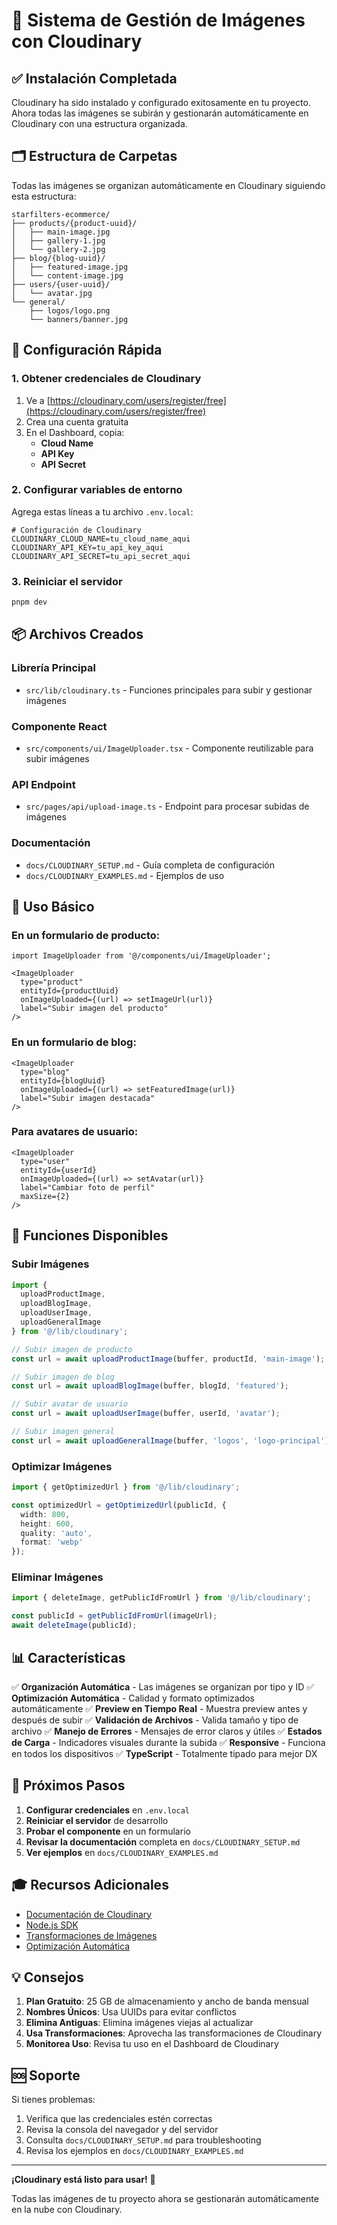 # 📸 Sistema de Gestión de Imágenes con Cloudinary

## ✅ Instalación Completada

Cloudinary ha sido instalado y configurado exitosamente en tu proyecto. Ahora todas las imágenes se subirán y gestionarán automáticamente en Cloudinary con una estructura organizada.

## 🗂️ Estructura de Carpetas

Todas las imágenes se organizan automáticamente en Cloudinary siguiendo esta estructura:

```
starfilters-ecommerce/
├── products/{product-uuid}/
│   ├── main-image.jpg
│   ├── gallery-1.jpg
│   └── gallery-2.jpg
├── blog/{blog-uuid}/
│   ├── featured-image.jpg
│   └── content-image.jpg
├── users/{user-uuid}/
│   └── avatar.jpg
└── general/
    ├── logos/logo.png
    └── banners/banner.jpg
```

## 🚀 Configuración Rápida

### 1. Obtener credenciales de Cloudinary

1. Ve a [https://cloudinary.com/users/register/free](https://cloudinary.com/users/register/free)
2. Crea una cuenta gratuita
3. En el Dashboard, copia:
   - **Cloud Name**
   - **API Key**
   - **API Secret**

### 2. Configurar variables de entorno

Agrega estas líneas a tu archivo `.env.local`:

```env
# Configuración de Cloudinary
CLOUDINARY_CLOUD_NAME=tu_cloud_name_aqui
CLOUDINARY_API_KEY=tu_api_key_aqui
CLOUDINARY_API_SECRET=tu_api_secret_aqui
```

### 3. Reiniciar el servidor

```bash
pnpm dev
```

## 📦 Archivos Creados

### Librería Principal
- `src/lib/cloudinary.ts` - Funciones principales para subir y gestionar imágenes

### Componente React
- `src/components/ui/ImageUploader.tsx` - Componente reutilizable para subir imágenes

### API Endpoint
- `src/pages/api/upload-image.ts` - Endpoint para procesar subidas de imágenes

### Documentación
- `docs/CLOUDINARY_SETUP.md` - Guía completa de configuración
- `docs/CLOUDINARY_EXAMPLES.md` - Ejemplos de uso

## 🎯 Uso Básico

### En un formulario de producto:

```tsx
import ImageUploader from '@/components/ui/ImageUploader';

<ImageUploader
  type="product"
  entityId={productUuid}
  onImageUploaded={(url) => setImageUrl(url)}
  label="Subir imagen del producto"
/>
```

### En un formulario de blog:

```tsx
<ImageUploader
  type="blog"
  entityId={blogUuid}
  onImageUploaded={(url) => setFeaturedImage(url)}
  label="Subir imagen destacada"
/>
```

### Para avatares de usuario:

```tsx
<ImageUploader
  type="user"
  entityId={userId}
  onImageUploaded={(url) => setAvatar(url)}
  label="Cambiar foto de perfil"
  maxSize={2}
/>
```

## 🔧 Funciones Disponibles

### Subir Imágenes

```typescript
import { 
  uploadProductImage, 
  uploadBlogImage, 
  uploadUserImage, 
  uploadGeneralImage 
} from '@/lib/cloudinary';

// Subir imagen de producto
const url = await uploadProductImage(buffer, productId, 'main-image');

// Subir imagen de blog
const url = await uploadBlogImage(buffer, blogId, 'featured');

// Subir avatar de usuario
const url = await uploadUserImage(buffer, userId, 'avatar');

// Subir imagen general
const url = await uploadGeneralImage(buffer, 'logos', 'logo-principal');
```

### Optimizar Imágenes

```typescript
import { getOptimizedUrl } from '@/lib/cloudinary';

const optimizedUrl = getOptimizedUrl(publicId, {
  width: 800,
  height: 600,
  quality: 'auto',
  format: 'webp'
});
```

### Eliminar Imágenes

```typescript
import { deleteImage, getPublicIdFromUrl } from '@/lib/cloudinary';

const publicId = getPublicIdFromUrl(imageUrl);
await deleteImage(publicId);
```

## 📊 Características

✅ **Organización Automática** - Las imágenes se organizan por tipo y ID
✅ **Optimización Automática** - Calidad y formato optimizados automáticamente
✅ **Preview en Tiempo Real** - Muestra preview antes y después de subir
✅ **Validación de Archivos** - Valida tamaño y tipo de archivo
✅ **Manejo de Errores** - Mensajes de error claros y útiles
✅ **Estados de Carga** - Indicadores visuales durante la subida
✅ **Responsive** - Funciona en todos los dispositivos
✅ **TypeScript** - Totalmente tipado para mejor DX

## 📝 Próximos Pasos

1. **Configurar credenciales** en `.env.local`
2. **Reiniciar el servidor** de desarrollo
3. **Probar el componente** en un formulario
4. **Revisar la documentación** completa en `docs/CLOUDINARY_SETUP.md`
5. **Ver ejemplos** en `docs/CLOUDINARY_EXAMPLES.md`

## 🎓 Recursos Adicionales

- [Documentación de Cloudinary](https://cloudinary.com/documentation)
- [Node.js SDK](https://cloudinary.com/documentation/node_integration)
- [Transformaciones de Imágenes](https://cloudinary.com/documentation/image_transformations)
- [Optimización Automática](https://cloudinary.com/documentation/image_optimization)

## 💡 Consejos

1. **Plan Gratuito**: 25 GB de almacenamiento y ancho de banda mensual
2. **Nombres Únicos**: Usa UUIDs para evitar conflictos
3. **Elimina Antiguas**: Elimina imágenes viejas al actualizar
4. **Usa Transformaciones**: Aprovecha las transformaciones de Cloudinary
5. **Monitorea Uso**: Revisa tu uso en el Dashboard de Cloudinary

## 🆘 Soporte

Si tienes problemas:
1. Verifica que las credenciales estén correctas
2. Revisa la consola del navegador y del servidor
3. Consulta `docs/CLOUDINARY_SETUP.md` para troubleshooting
4. Revisa los ejemplos en `docs/CLOUDINARY_EXAMPLES.md`

---

**¡Cloudinary está listo para usar!** 🎉

Todas las imágenes de tu proyecto ahora se gestionarán automáticamente en la nube con Cloudinary.

